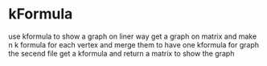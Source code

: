 # kFormula
use kformula to show a graph on liner way 
get a graph on matrix and make n k formula for each vertex and merge them to have one kformula for graph
the secend file get a kformula and return a matrix to show the graph 
